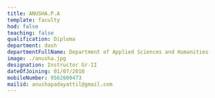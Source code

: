 ```yaml
---
title: ANUSHA.P.A
template: faculty
hod: false
teaching: false
qualification: Diploma 
department: dash
departmentFullName: Department of Applied Sciences and Humanities
image: ./anusha.jpg
designation: Instructor Gr-II
dateOfJoining: 01/07/2010
mobileNumber: 9562600473
mailid: anushapadayattil@gmail.com
---
```

